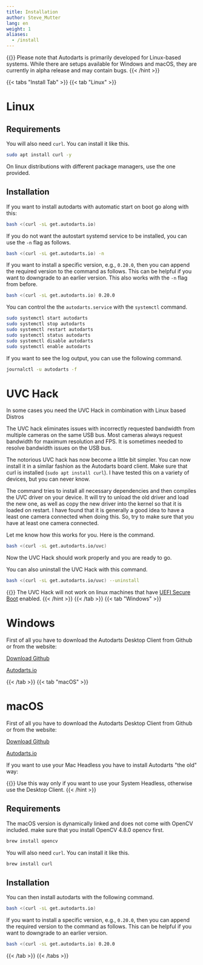```yaml
---
title: Installation
author: Steve_Mutter
lang: en
weight: 1
aliases:
  - /install
---
```


{{<hint type=note icon=gdoc_info_outline >}}
Please note that Autodarts is primarily developed for Linux-based systems. While there are setups available for Windows and macOS, they are currently in alpha release and may contain bugs.
{{< /hint >}}

{{< tabs "Install Tab" >}}
{{< tab "Linux" >}}

# Linux

## Requirements

You will also need `curl`.
You can install it like this.

```bash
sudo apt install curl -y
```

On linux distributions with different package managers, use the one provided.

## Installation

If you want to install autodarts with automatic start on boot go along with this:

```bash
bash <(curl -sL get.autodarts.io)
```

If you do not want the autostart systemd service to be installed, you can use the `-n` flag as follows.

```bash
bash <(curl -sL get.autodarts.io) -n
```

If you want to install a specific version, e.g., `0.20.0`, then you can append the required version to the command as follows.
This can be helpful if you want to downgrade to an earlier version.
This also works with the `-n` flag from before.

```bash
bash <(curl -sL get.autodarts.io) 0.20.0
```

You can control the the `autodarts.service` with the `systemctl` command.

```bash
sudo systemctl start autodarts
sudo systemctl stop autodarts
sudo systemctl restart autodarts
sudo systemctl status autodarts
sudo systemctl disable autodarts
sudo systemctl enable autodarts
```

If you want to see the log output, you can use the following command.

```bash
journalctl -u autodarts -f
```

# UVC Hack

In some cases you need the UVC Hack in combination with Linux based Distros

The UVC hack eliminates issues with incorrectly requested bandwidth from multiple cameras on the same USB bus. Most cameras always request bandwidth for maximum resolution and FPS. It is sometimes needed to resolve bandwidth issues on the USB bus.

The notorious UVC hack has now become a little bit simpler. You can now install it in a similar fashion as the Autodarts board client. Make sure that curl is installed (`sudo apt install curl`). I have tested this on a variety of devices, but you can never know.

The command tries to install all necessary dependencies and then compiles the UVC driver on your device. It will try to unload the old driver and load the new one, as well as copy the new driver into the kernel so that it is loaded on restart. I have found that it is generally a good idea to have a least one camera connected when doing this. So, try to make sure that you have at least one camera connected.

Let me know how this works for you. Here is the command.

```bash
bash <(curl -sL get.autodarts.io/uvc)
```

Now the UVC Hack should work properly and you are ready to go.

You can also uninstall the UVC Hack with this command.

```bash
bash <(curl -sL get.autodarts.io/uvc) --uninstall
```

{{<hint type=warning icon=gdoc_info_outline >}}
The UVC Hack will not work on linux machines that have [UEFI Secure Boot](https://wiki.ubuntu.com/UEFI/SecureBoot) enabled.
{{< /hint >}}
{{< /tab >}}
{{< tab "Windows" >}}

# Windows

First of all you have to download the Autodarts Desktop Client from Github or from the website:

[Download Github](https://github.com/autodarts/releases/releases)

[Autodarts.io](https://autodarts.io/downloads/)

{{< /tab >}}
{{< tab "macOS" >}}

# macOS

First of all you have to download the Autodarts Desktop Client from Github or from the website:

[Download Github](https://github.com/autodarts/releases/releases)

[Autodarts.io](https://autodarts.io/downloads/)

If you want to use your Mac Headless you have to install Autodarts "the old" way:

{{<hint type=important icon=gdoc_error_outline >}}
Use this way only if you want to use your System Headless, otherwise use the Desktop Client.
{{< /hint >}}

## Requirements

The macOS version is dynamically linked and does not come with OpenCV included.
make sure that you install OpenCV 4.8.0 opencv first.

```bash
brew install opencv
```

You will also need `curl`.
You can install it like this.

```bash
brew install curl
```

## Installation

You can then install autodarts with the following command.

```bash
bash <(curl -sL get.autodarts.io)
```

If you want to install a specific version, e.g., `0.20.0`, then you can append the required version to the command as follows.
This can be helpful if you want to downgrade to an earlier version.

```bash
bash <(curl -sL get.autodarts.io) 0.20.0
```

{{< /tab >}}
{{< /tabs >}}
